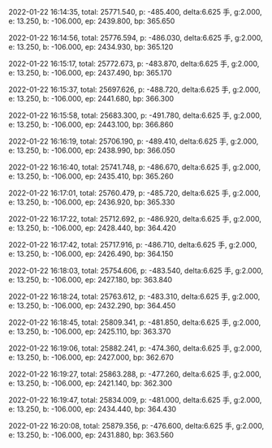 2022-01-22 16:14:35, total: 25771.540, p: -485.400, delta:6.625 手, g:2.000, e: 13.250, b: -106.000, ep: 2439.800, bp: 365.650

2022-01-22 16:14:56, total: 25776.594, p: -486.030, delta:6.625 手, g:2.000, e: 13.250, b: -106.000, ep: 2434.930, bp: 365.120

2022-01-22 16:15:17, total: 25772.673, p: -483.870, delta:6.625 手, g:2.000, e: 13.250, b: -106.000, ep: 2437.490, bp: 365.170

2022-01-22 16:15:37, total: 25697.626, p: -488.720, delta:6.625 手, g:2.000, e: 13.250, b: -106.000, ep: 2441.680, bp: 366.300

2022-01-22 16:15:58, total: 25683.300, p: -491.780, delta:6.625 手, g:2.000, e: 13.250, b: -106.000, ep: 2443.100, bp: 366.860

2022-01-22 16:16:19, total: 25706.190, p: -489.410, delta:6.625 手, g:2.000, e: 13.250, b: -106.000, ep: 2438.990, bp: 366.050

2022-01-22 16:16:40, total: 25741.748, p: -486.670, delta:6.625 手, g:2.000, e: 13.250, b: -106.000, ep: 2435.410, bp: 365.260

2022-01-22 16:17:01, total: 25760.479, p: -485.720, delta:6.625 手, g:2.000, e: 13.250, b: -106.000, ep: 2436.920, bp: 365.330

2022-01-22 16:17:22, total: 25712.692, p: -486.920, delta:6.625 手, g:2.000, e: 13.250, b: -106.000, ep: 2428.440, bp: 364.420

2022-01-22 16:17:42, total: 25717.916, p: -486.710, delta:6.625 手, g:2.000, e: 13.250, b: -106.000, ep: 2426.490, bp: 364.150

2022-01-22 16:18:03, total: 25754.606, p: -483.540, delta:6.625 手, g:2.000, e: 13.250, b: -106.000, ep: 2427.180, bp: 363.840

2022-01-22 16:18:24, total: 25763.612, p: -483.310, delta:6.625 手, g:2.000, e: 13.250, b: -106.000, ep: 2432.290, bp: 364.450

2022-01-22 16:18:45, total: 25809.341, p: -481.850, delta:6.625 手, g:2.000, e: 13.250, b: -106.000, ep: 2425.110, bp: 363.370

2022-01-22 16:19:06, total: 25882.241, p: -474.360, delta:6.625 手, g:2.000, e: 13.250, b: -106.000, ep: 2427.000, bp: 362.670

2022-01-22 16:19:27, total: 25863.288, p: -477.260, delta:6.625 手, g:2.000, e: 13.250, b: -106.000, ep: 2421.140, bp: 362.300

2022-01-22 16:19:47, total: 25834.009, p: -481.000, delta:6.625 手, g:2.000, e: 13.250, b: -106.000, ep: 2434.440, bp: 364.430

2022-01-22 16:20:08, total: 25879.356, p: -476.600, delta:6.625 手, g:2.000, e: 13.250, b: -106.000, ep: 2431.880, bp: 363.560